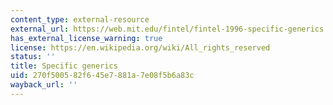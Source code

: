 ```yaml
---
content_type: external-resource
external_url: https://web.mit.edu/fintel/fintel-1996-specific-generics.pdf
has_external_license_warning: true
license: https://en.wikipedia.org/wiki/All_rights_reserved
status: ''
title: Specific generics
uid: 270f5005-82f6-45e7-881a-7e08f5b6a83c
wayback_url: ''
---
```

